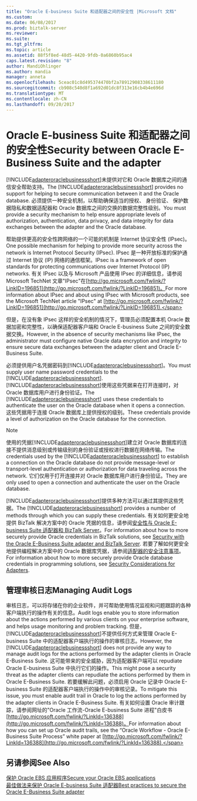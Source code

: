 ```yaml
---
title: "Oracle E-business Suite 和适配器之间的安全性 |Microsoft 文档"
ms.custom: 
ms.date: 06/08/2017
ms.prod: biztalk-server
ms.reviewer: 
ms.suite: 
ms.tgt_pltfrm: 
ms.topic: article
ms.assetid: 88f5f8ed-48d5-4420-9fdb-0a6860b95ac4
caps.latest.revision: "8"
author: MandiOhlinger
ms.author: mandia
manager: anneta
ms.openlocfilehash: 5ceac01c8d495374470bf2a78912908338611180
ms.sourcegitcommit: cb908c540d8f1a692d01dc8f313e16cb4b4e696d
ms.translationtype: MT
ms.contentlocale: zh-CN
ms.lasthandoff: 09/20/2017
---
```

# <a name="security-between-oracle-e-business-suite-and-the-adapter"></a><span data-ttu-id="b5228-102">Oracle E-business Suite 和适配器之间的安全性</span><span class="sxs-lookup"><span data-stu-id="b5228-102">Security between Oracle E-Business Suite and the adapter</span></span>
<span data-ttu-id="b5228-103">[!INCLUDE[adapteroraclebusinessshort](../../includes/adapteroraclebusinessshort-md.md)]未提供对它和 Oracle 数据库之间的通信安全帮助支持。</span><span class="sxs-lookup"><span data-stu-id="b5228-103">The [!INCLUDE[adapteroraclebusinessshort](../../includes/adapteroraclebusinessshort-md.md)] provides no support for helping to secure communication between it and the Oracle database.</span></span> <span data-ttu-id="b5228-104">必须提供一种安全机制，以帮助确保适当的授权、 身份验证、 保护数据隐私和数据适配器和 Oracle 数据库之间的交换的数据完整性级别。</span><span class="sxs-lookup"><span data-stu-id="b5228-104">You must provide a security mechanism to help ensure appropriate levels of authorization, authentication, data privacy, and data integrity for data exchanges between the adapter and the Oracle database.</span></span>  
  
 <span data-ttu-id="b5228-105">帮助提供更高的安全性跨网络的一个可能的机制是 Internet 协议安全性 (IPsec)。</span><span class="sxs-lookup"><span data-stu-id="b5228-105">One possible mechanism for helping to provide more security across the network is Internet Protocol Security (IPsec).</span></span> <span data-ttu-id="b5228-106">IPsec 是一种开放标准的保护通过 Internet 协议 (IP) 网络的通信框架。</span><span class="sxs-lookup"><span data-stu-id="b5228-106">IPsec is a framework of open standards for protecting communications over Internet Protocol (IP) networks.</span></span> <span data-ttu-id="b5228-107">有关 IPsec 以及与 Microsoft 产品使用 IPsec 的详细信息，请参阅 Microsoft TechNet 文章"IPsec"在[http://go.microsoft.com/fwlink/?LinkID=196851](http://go.microsoft.com/fwlink/?LinkID=196851)。</span><span class="sxs-lookup"><span data-stu-id="b5228-107">For more information about IPsec and about using IPsec with Microsoft products, see the Microsoft TechNet article "IPsec" at [http://go.microsoft.com/fwlink/?LinkID=196851](http://go.microsoft.com/fwlink/?LinkID=196851).</span></span>  
  
 <span data-ttu-id="b5228-108">但是，在没有象 IPsec 这样的安全机制的情况下，管理员必须配置本机 Oracle 数据加密和完整性，以确保适配器客户端和 Oracle E-business Suite 之间的安全数据交换。</span><span class="sxs-lookup"><span data-stu-id="b5228-108">However, in the absence of security mechanisms like IPsec, the administrator must configure native Oracle data encryption and integrity to ensure secure data exchanges between the adapter client and Oracle E-Business Suite.</span></span>  
  
 <span data-ttu-id="b5228-109">必须提供用户名凭据密码到[!INCLUDE[adapteroraclebusinessshort](../../includes/adapteroraclebusinessshort-md.md)]。</span><span class="sxs-lookup"><span data-stu-id="b5228-109">You must supply user name password credentials to the [!INCLUDE[adapteroraclebusinessshort](../../includes/adapteroraclebusinessshort-md.md)].</span></span> <span data-ttu-id="b5228-110">[!INCLUDE[adapteroraclebusinessshort](../../includes/adapteroraclebusinessshort-md.md)]使用这些凭据来在打开连接时，对 Oracle 数据库用户进行身份验证。</span><span class="sxs-lookup"><span data-stu-id="b5228-110">The [!INCLUDE[adapteroraclebusinessshort](../../includes/adapteroraclebusinessshort-md.md)] uses these credentials to authenticate the user on the Oracle database when it opens a connection.</span></span> <span data-ttu-id="b5228-111">这些凭据用于连接 Oracle 数据库上提供授权的级别。</span><span class="sxs-lookup"><span data-stu-id="b5228-111">These credentials provide a level of authorization on the Oracle database for the connection.</span></span>  
  
> [!NOTE]
>  <span data-ttu-id="b5228-112">使用的凭据[!INCLUDE[adapteroraclebusinessshort](../../includes/adapteroraclebusinessshort-md.md)]建立对 Oracle 数据库的连接不提供消息级别或传输级别的身份验证或授权进行数据在网络传输。</span><span class="sxs-lookup"><span data-stu-id="b5228-112">The credentials used by the [!INCLUDE[adapteroraclebusinessshort](../../includes/adapteroraclebusinessshort-md.md)] to establish a connection on the Oracle database do not provide message-level or transport-level authentication or authorization for data traveling across the network.</span></span> <span data-ttu-id="b5228-113">它们仅用于打开连接并对 Oracle 数据库用户进行身份验证。</span><span class="sxs-lookup"><span data-stu-id="b5228-113">They are only used to open a connection and authenticate the user on the Oracle database.</span></span>  
  
 <span data-ttu-id="b5228-114">[!INCLUDE[adapteroraclebusinessshort](../../includes/adapteroraclebusinessshort-md.md)]提供多种方法可以通过其提供这些凭据。</span><span class="sxs-lookup"><span data-stu-id="b5228-114">The [!INCLUDE[adapteroraclebusinessshort](../../includes/adapteroraclebusinessshort-md.md)] provides a number of methods through which you can supply these credentials.</span></span> <span data-ttu-id="b5228-115">有关如何更安全地提供 BizTalk 解决方案中的 Oracle 凭据的信息，请参阅[安全性与 Oracle E-business Suite 适配器和 BizTalk Server](../../adapters-and-accelerators/adapter-oracle-ebs/security-with-the-oracle-e-business-suite-adapter-and-biztalk-server.md)。</span><span class="sxs-lookup"><span data-stu-id="b5228-115">For information about how to more securely provide Oracle credentials in BizTalk solutions, see [Security with the Oracle E-Business Suite adapter and BizTalk Server](../../adapters-and-accelerators/adapter-oracle-ebs/security-with-the-oracle-e-business-suite-adapter-and-biztalk-server.md).</span></span> <span data-ttu-id="b5228-116">若要了解如何更安全地提供编程解决方案中的 Oracle 数据库凭据，请参阅[适配器的安全注意事项](../../core/security-considerations-for-adapters.md)。</span><span class="sxs-lookup"><span data-stu-id="b5228-116">For information about how to more securely provide Oracle database credentials in programming solutions, see [Security Considerations for Adapters](../../core/security-considerations-for-adapters.md).</span></span>  
  
## <a name="managing-audit-logs"></a><span data-ttu-id="b5228-117">管理审核日志</span><span class="sxs-lookup"><span data-stu-id="b5228-117">Managing Audit Logs</span></span>  
 <span data-ttu-id="b5228-118">审核日志，可以将存储在你的企业软件，并可帮助使用情况监视和问题跟踪的各种客户端执行的操作有关的信息。</span><span class="sxs-lookup"><span data-stu-id="b5228-118">Audit logs enable you to store information about the actions performed by various clients on your enterprise software, and helps usage monitoring and problem tracking.</span></span> <span data-ttu-id="b5228-119">但是，[!INCLUDE[adapteroraclebusinessshort](../../includes/adapteroraclebusinessshort-md.md)]不提供任何方式来管理 Oracle E-business Suite 中的适配器客户端执行的操作的审核日志。</span><span class="sxs-lookup"><span data-stu-id="b5228-119">However, the [!INCLUDE[adapteroraclebusinessshort](../../includes/adapteroraclebusinessshort-md.md)] does not provide any way to manage audit logs for the actions performed by the adapter clients in Oracle E-Business Suite.</span></span> <span data-ttu-id="b5228-120">这可能带来的安全威胁，因为适配器客户端可以 repudiate Oracle E-business Suite 中执行它们的操作。</span><span class="sxs-lookup"><span data-stu-id="b5228-120">This might pose a security threat as the adapter clients can repudiate the actions performed by them in Oracle E-Business Suite.</span></span> <span data-ttu-id="b5228-121">若要缓解此问题，必须启用 Oracle 记录中 Oracle E-business Suite 的适配器客户端执行的操作中的审核记录。</span><span class="sxs-lookup"><span data-stu-id="b5228-121">To mitigate this issue, you must enable audit trail in Oracle to log the actions performed by the adapter clients in Oracle E-Business Suite.</span></span> <span data-ttu-id="b5228-122">有关如何设置 Oracle 审计跟踪，请参阅网址的"Oracle 工作流-Oracle E-business Suite 进程"白皮书[http://go.microsoft.com/fwlink/?LinkId=136388](http://go.microsoft.com/fwlink/?LinkId=136388)。</span><span class="sxs-lookup"><span data-stu-id="b5228-122">For information about how you can set up Oracle audit trails, see the “Oracle Workflow - Oracle E-Business Suite Process” white paper at [http://go.microsoft.com/fwlink/?LinkId=136388](http://go.microsoft.com/fwlink/?LinkId=136388).</span></span>  
  
## <a name="see-also"></a><span data-ttu-id="b5228-123">另请参阅</span><span class="sxs-lookup"><span data-stu-id="b5228-123">See Also</span></span>  
 [<span data-ttu-id="b5228-124">保护 Oracle EBS 应用程序</span><span class="sxs-lookup"><span data-stu-id="b5228-124">Secure your Oracle EBS applications</span></span>](secure-your-oracle-ebs-applications.md)  
 [<span data-ttu-id="b5228-125">最佳做法来保护 Oracle E-business Suite 适配器</span><span class="sxs-lookup"><span data-stu-id="b5228-125">Best practices to secure the Oracle E-Business Suite adapter</span></span>](../../adapters-and-accelerators/adapter-oracle-ebs/best-practices-to-secure-the-oracle-e-business-suite-adapter.md)